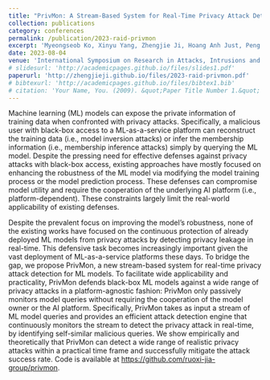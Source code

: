 ```yaml
---
title: "PrivMon: A Stream-Based System for Real-Time Privacy Attack Detection for Machine Learning Models"
collection: publications
category: conferences
permalink: /publication/2023-raid-privmon
excerpt: 'Myeongseob Ko, Xinyu Yang, Zhengjie Ji, Hoang Anh Just, Peng Gao, Anoop Kumar, Ruoxi Jia.'
date: 2023-08-04
venue: 'International Symposium on Research in Attacks, Intrusions and Defenses'
# slidesurl: 'http://academicpages.github.io/files/slides1.pdf'
paperurl: 'http://zhengjieji.github.io/files/2023-raid-privmon.pdf'
# bibtexurl: 'http://academicpages.github.io/files/bibtex1.bib'
# citation: 'Your Name, You. (2009). &quot;Paper Title Number 1.&quot; <i>Journal 1</i>. 1(1).'
---
```

Machine learning (ML) models can expose the private information of training data when confronted with privacy attacks. Specifically, a malicious user with black-box access to a ML-as-a-service platform can reconstruct the training data (i.e., model inversion attacks) or infer the membership information (i.e., membership inference attacks) simply by querying the ML model. Despite the pressing need for effective defenses against privacy attacks with black-box access, existing approaches have mostly focused on enhancing the robustness of the ML model via modifying the model training process or the model prediction process. These defenses can compromise model utility and require the cooperation of the underlying AI platform (i.e., platform-dependent). These constraints largely limit the real-world applicability of existing defenses.

Despite the prevalent focus on improving the model’s robustness, none of the existing works have focused on the continuous protection of already deployed ML models from privacy attacks by detecting privacy leakage in real-time. This defensive task becomes increasingly important given the vast deployment of ML-as-a-service platforms these days. To bridge the gap, we propose PrivMon, a new stream-based system for real-time privacy attack detection for ML models. To facilitate wide applicability and practicality, PrivMon defends black-box ML models against a wide range of privacy attacks in a platform-agnostic fashion: PrivMon only passively monitors model queries without requiring the cooperation of the model owner or the AI platform. Specifically, PrivMon takes as input a stream of ML model queries and provides an efficient attack detection engine that continuously monitors the stream to detect the privacy attack in real-time, by identifying self-similar malicious queries. We show empirically and theoretically that PrivMon can detect a wide range of realistic privacy attacks within a practical time frame and successfully mitigate the attack success rate. Code is available at https://github.com/ruoxi-jia-group/privmon.